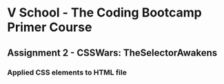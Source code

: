 # V School - The Coding Bootcamp Primer Course 

## Assignment 2 - CSSWars: TheSelectorAwakens

### Applied CSS elements to HTML file
